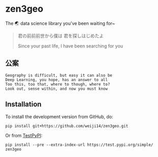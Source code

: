 # zen3geo

The 🌏 data science library you've been waiting for~

> 君の前前前世から僕は 君を探しはじめたよ
>
> Since your past life, I have been searching for you

## 公案

```
Geography is difficult, but easy it can also be
Deep Learning, you hope, has an answer to all
Too this, too that, where to though, where to?
Look out, sense within, and now you must know
```

## Installation

To install the development version from GitHub, do:

    pip install git+https://github.com/weiji14/zen3geo.git

Or from [TestPyPI](https://test.pypi.org/project/zen3geo):

    pip install --pre --extra-index-url https://test.pypi.org/simple/ zen3geo
